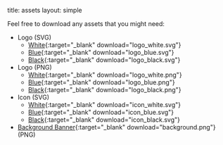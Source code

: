 title: assets
layout: simple

Feel free to download any assets that you might need:

* Logo (SVG)
    * [White](/static/images/logo/logo_white.svg){:target="_blank" download="logo_white.svg"}
    * [Blue](/static/images/logo/logo_blue.svg){:target="_blank" download="logo_blue.svg"}
    * [Black](/static/images/logo/logo_black.svg){:target="_blank" download="logo_black.svg"}
* Logo (PNG)
    * [White](/static/images/logo/logo_white.png){:target="_blank" download="logo_white.png"}
    * [Blue](/static/images/logo/logo_blue.png){:target="_blank" download="logo_blue.png"}
    * [Black](/static/images/logo/logo_black.png){:target="_blank" download="logo_black.png"}
* Icon (SVG)
    * [White](/static/images/logo/icon_white.svg){:target="_blank" download="icon_white.svg"}
    * [Blue](/static/images/logo/icon_blue.svg){:target="_blank" download="icon_blue.svg"}
    * [Black](/static/images/logo/icon_black.svg){:target="_blank" download="icon_black.svg"}
* [Background Banner](/static/images/background/homepage_xl.png){:target="_blank" download="background.png"} (PNG)
